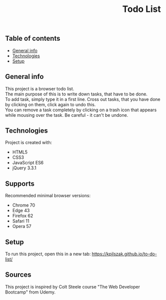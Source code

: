 <h1 align="right">Todo List</h1><br>

## Table of contents
* [General info](#general-info)
* [Technologies](#technologies)
* [Setup](#setup)

## General info
This project is a browser todo list.  
The main purpose of this is to write down tasks, that have to be done.  
To add task, simply type it in a first line.
Cross out tasks, that you have done by clicking on them, click again to undo this.  
You can remove a task completely by clicking on a trash icon that appears while mousing over the task. Be careful - it can't be undone. 
	
## Technologies
Project is created with:
* HTML5
* CSS3
* JavaScript ES6
* jQuery 3.3.1

## Supports
Recommended minimal browser versions:
* Chrome 70
* Edge 43
* Firefox 62
* Safari 11
* Opera 57

## Setup
To run this project, open this in a new tab: <a href="https://kpilszak.github.io/to-do-list/">https://kpilszak.github.io/to-do-list/</a>

## Sources
This project is inspired by Colt Steele course "The Web Developer Bootcamp" from Udemy.
